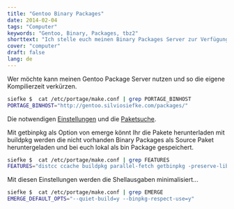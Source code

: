 ```yaml
---
title: "Gentoo Binary Packages"
date: 2014-02-04
tags: "Computer"
keywords: "Gentoo, Binary, Packages, tbz2"
shorttext: "Ich stelle euch meinen Binary Packages Server zur Verfügung, gerade für schwächere Computer könnte es hilfreich sein."
cover: "computer"
draft: false
lang: de
---
```


Wer möchte kann meinen Gentoo Package Server nutzen und so die eigene Kompilierzeit verkürzen. 

~~~ bash
siefke $  cat /etc/portage/make.conf | grep PORTAGE_BINHOST
PORTAGE_BINHOST="http://gentoo.silviosiefke.com/packages/"
~~~
Die notwendigen <a href="http://gentoo.silviosiefke.com/stuff/etc/portage/" title="Portage Verzeichniss im etc Zweig">Einstellungen</a> und die <a href="http://gentoo.silviosiefke.com/packages.txt" title="Datenbank für die Paket Suche">Paketsuche</a>.

Mit getbinpkg als Option von emerge könnt Ihr die Pakete herunterladen mit buildpkg werden die nicht vorhanden Binary Packages als Source Paket heruntergeladen und bei euch lokal als bin Package gespeichert. 

~~~ bash
siefke $  cat /etc/portage/make.conf | grep FEATURES
FEATURES="distcc ccache buildpkg parallel-fetch getbinpkg -preserve-libs"
~~~

Mit diesen Einstellungen werden die Shellausgaben minimalisiert...

~~~bash
siefke $  cat /etc/portage/make.conf | grep EMERGE
EMERGE_DEFAULT_OPTS="--quiet-build=y --binpkg-respect-use=y"
~~~